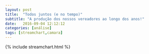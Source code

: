 ```yaml
---
layout: post
title:  "Todos juntos (e no tempo)"
subtitle: "A produção dos nossos vereadores ao longo dos anos!"
date:   2016-09-04 12:12:12
categories: [análise]
tags: [streamchart,camara]
---
```



{% include streamchart.html %}
